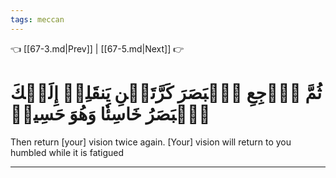 ```yaml
---
tags: meccan
---
```


👈 [[67-3.md|Prev]] | [[67-5.md|Next]] 👉

# ثُمَّ ٱرۡجِعِ ٱلۡبَصَرَ كَرَّتَيۡنِ يَنقَلِبۡ إِلَيۡكَ ٱلۡبَصَرُ خَاسِئٗا وَهُوَ حَسِيرٞ

Then return [your] vision twice again. [Your] vision will return to you humbled while it is fatigued

---

